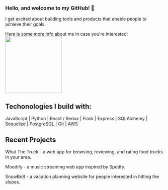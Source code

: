 ### Hello, and welcome to my GitHub! 👋
I get excited about building tools and products that enable people to achieve their goals. 

Here is some more info about me in case you're interested:
<img height="180em" src="https://github-readme-stats.vercel.app/api?username=Joan-Buck&show_icons=true&hide_border=true&&count_private=true&include_all_commits=true" />

## Techonologies I build with:
JavaScript | Python | React / Redux | Flask | Express | SQLAlchemy | Sequelize | PostgreSQL | Git | AWS

## Recent Projects
What The Truck - a web app for browsing, reviewing, and rating food trucks in your area.

Moodify - a music streaming web app inspired by Spotify.

SnowBnB - a vacation planning website for people interested in hitting the slopes.

